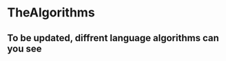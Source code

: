 # TheAlgorithms
To be updated, diffrent language algorithms can you see
-----------------------------
